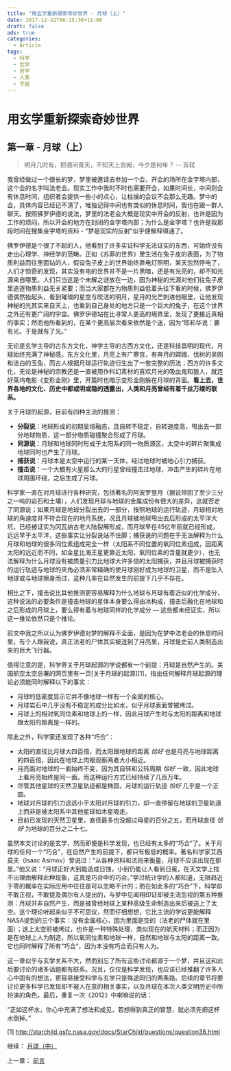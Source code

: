 ```yaml
---
title: "用玄学重新探索奇妙世界 - 月球（上）"
date: 2017-12-22T06:15:36+11:00
draft: false
ads: true
categories:
  - Article
tags:
  - 科学
  - 玄学
  - 哲学
  - 人类
  - 宇宙
---
```

# 用玄学重新探索奇妙世界

## 第一章 - 月球（上）

> 明月几时有，把酒问青天，不知天上宫阙，今夕是何年？ -- 苏轼

我曾经做过一个很长的梦，梦里被邀请去参加一个会，开会的场所在金字塔内部，这个会的名字叫法老会。现实工作中我时不时也需要开会，如果时间长，中间则会有休息时间，组织者会提供一些小的点心，让枯燥的会议不会那么无趣。梦中的会，具体内容已经记不清了，唯独记得中间也有类似的休息时间，我也在跟一群人聊天。按照佛罗伊德的说法，梦里的法老会大概是现实中开会的反射，也许是因为工作的烦闷，所以开会的地方在封闭的金字塔内部；为什么是金字塔？也许是我那段时间在搜集金字塔的资料 - “梦是现实的反射”似乎便解释得通了。

佛罗伊德是个很了不起的人，他看到了许多实证科学无法证实的东西，可始终没有走出心理学、神经学的范畴。正如《苏菲的世界》里生活在兔子皮的表面，为了物质利益而往里面钻的人，假设兔子皮上的世界始终靠电灯照明，某天忽然停电了，人们才惊奇的发现，其实没有电的世界并不是一片黑暗，还是有光亮的，却不知光源来自哪里。人们只当这是个未解之谜放在一边，因为神秘的光源对他们往兔子皮里追逐物质利益无关紧要；而当大家都在为物质利益低着头往下看的时候，佛罗伊德偶然抬起头，看到璀璨的星空与皎洁的明月，星月的光芒刺进他眼里，让他发现神秘的光其实来自天上，也看到自己身处的地方只是一个巨大的兔子，在这个世界之外还有更广阔的宇宙。佛罗伊德站在比寻常人更高的境界里，发现了更接近真相的事实；然而他所看到的，在某个更高层次看来依然是个迷，因为“耶和华说：要有光。于是就有了光。”

无论是玄学主导的古东方文化，神学主导的古西方文化，还是科技昌明的现代，月球始终充满了神秘感。东方文化里，月亮上有广寒宫，有奔月的嫦娥、伐树的吴刚和洁白的玉兔，而古人根据月球运行轨迹衍生出了一套完整的历法；西方的许多文化，无论是神秘的宗教还是一直被用作科幻素材的喜欢月光的吸血鬼和狼人，就连好莱坞电影《变形金刚》里，开篇时也暗示变形金刚躲在月球的背面。**看上去，世界各地的文化、历史中都或明或隐的透露出，人类和月亮曾经有着千丝万缕的联系。**

关于月球的起源，目前有四种主流的推测：

- **分裂说**：地球形成的初期呈熔融态，且自转不稳定，自转速度高，甩出去一部分地球物质，这一部分物质碰撞聚合形成了月球。
- **同源说**：月球和地球同时形成于太阳系的同一物质源区，太空中的碎片聚集成地球同时也产生了月球。
- **捕获说**：月球本是太空中运行的某一天体，经过地球时被地心引力捕获。
- **撞击说**：一个大概有火星那么大的行星曾经撞击过地球，冲击产生的碎片在地球周围环绕，之后生成了月球。

科学家一直在对月球进行各种研究，包括著名的阿波罗登月（据说带回了至少三分之一吨的岩石和土壤），人们发现月球与地球的金属成份有很大的差异，这就否定了同源说；如果月球是地球分裂出去的一部分，按照地球的运行轨迹，月球相对地球的角速度并不符合现在的地月系统，况且月球被地球甩出去后形成的太平洋大坑，已经被证实为冈瓦纳古老大陆裂解形成，而月球早在45亿年前就已经形成，远远早于太平洋，这些事实让分裂说站不住脚；捕获说的问题在于无法解释为什么月球和地球的很多同位素组成完全一样（太阳系不同位置的氧同位素组成，因距离太阳的远近而不同，如金星比海王星更靠近太阳，氧同位素的含量就更少），也无法解释为什么月球没有被质量引力比地球大许多倍的太阳捕获，并且月球被捕获时的运行轨迹与地球的夹角必须非常精确的使月球刚好成为地球的卫星，而不是坠入地球或与地球擦身而过，这种几率在自然发生的前提下几乎不存在。

相比之下，撞击说比其他推测更容易解释为什么地球与月球有着近似的化学成分，这种说法的必要条件是撞击地球的星体本身要么得由冰构成，撞击后融化在地球和之后形成的月球上，要么得有着与地球同样的化学成分 — 这些都未经证实，所以这一推论依然只是个推论。

前文中我之所以认为佛罗伊德对梦的解释不全面，是因为在梦中法老会的休息时间里，有个人跟我说，真正法老的尸体其实被送到了月亮里，月球是史前人类制造出来的巨大飞行器。

值得注意的是，科学界关于月球起源的学说都有一个前提：月球是自然产生的。美国航空太空总署的网页里有一页[关于月球的起源][1]，指出任何解释月球起源的理论必须能同时解释以下的事实：

- 月球的低密度显示它并不像地球一样有一个金属的核心。
- 月球岩石中几乎没有不稳定的成分比如水，似乎月球表面曾被烤过。
- 月球上的相对氧同位素和地球上的一样，因此月球产生时与太阳的距离和地球跟太阳的距离是一样的。

除此之外，科学家还发现了各种“巧合”：

- 太阳的直径比月球大四百倍，而太阳跟地球的距离 _恰好_ 也是月亮与地球距离的四百倍，因此在地球上肉眼观察两者大小相近。
- 月亮面对地球的一面始终不变，因为其自转和公转周期 _恰好_ 一致，因此地球上看月亮始终是同一面。而这种运行方式已经持续了几百万年。
- 尽管其他星球的天然卫星轨迹都是椭圆，月球的运行轨迹 _恰好_ 几乎是一个正圆。
- 地球对月球的引力远远小于太阳对月球的引力，却一直停留在地球的卫星轨道上而非是被太阳系中其他星球如木星吸走。
- 目前已发现的天然卫星里，直径最多也没超过母星的百分之五，而月球直径 _恰好_ 为地球的百分之二十七。

虽然本文讨论的是玄学，然而即便是科学发现，也已经有太多的“巧合”了。关于月球的任何一个“巧合”，在自然产生的前提下，都只有极低的概率。著名科学家艾西莫夫（Isaac Asimov）曾说过：“从各种资料和法则来衡量，月球不应该出现在那里。”他又说：“月球正好大到能造成日蚀，小到仍能让人看到日冕，在天文学上找不出理由解释此种现象，这真是巧合中的巧合。”学过统计学的人都知道，无限趋近于零的概率在实际应用中往往是可以忽略不计的；而在如此多的“巧合”下，科学却不敢正视，不敢提及偶尔有人提出的，与梦中见闻相印证却被主流忽视的第五种推测：月球并非自然产生，而是被曾经地球上某种高级生命制造出来后被送上了太空。这个理论听起来似乎不可思议，然而仔细想想，它比主流的学说更能解释NASA提到的三个事实：没有金属核心，因为里面是空的（法老的尸体就在里面）；送上太空前被烤过，也许是一种特殊处理，类似现在的航天材料；而正因为是在地球上人为制造，所以氧同位素和地球一样，自然和地球与太阳的距离一致。它也同时解释了所有“巧合”，因为本没有巧合而只有人为。

这一章似乎与玄学关系不大，然而别忘了所有这些讨论都源于一个梦，并且这和此后要讨论的诸多话题都有联系。况且，仅仅是科学发现，也应该已经推翻了许多人心中固有的想法，更容易接受科学与玄学只是殊途同归的两条路。后续的章节将要讨论更多科学已发现却不被人在意的相关事实，以及月球在本次人类文明历史中所扮演的角色。最后，重复一次《2012》中喇嘛说的话：

“正如这杯水，你心中充满了想法和成见，若想得到真正的智慧，就必须先把这杯水倒掉。”

[1] http://starchild.gsfc.nasa.gov/docs/StarChild/questions/question38.html

继续： [月球（中）](/cn/article/pseudo_science/chapter2/)

上一章： [前言](/cn/article/pseudo_science/prologue/)
